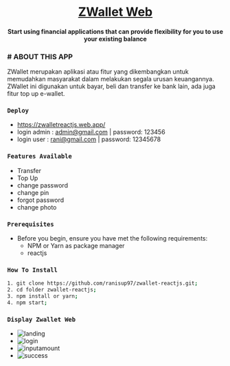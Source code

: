 <h1 align="center">
	<a href="#">
		ZWallet Web
	</a>
</h1>
<h4 align="center">
Start using financial applications that can provide flexibility for you to use your existing balance</h4>


### # ABOUT THIS APP
ZWallet merupakan aplikasi atau fitur yang dikembangkan untuk memudahkan masyarakat dalam melakukan segala urusan keuangannya. 
ZWallet ini digunakan untuk bayar, beli dan transfer ke bank lain, ada juga fitur top up e-wallet.

### `Deploy`
* https://zwalletreactjs.web.app/
* login admin : admin@gmail.com | password: 123456
* login user : rani@gmail.com | password: 12345678

### `Features Available`

* Transfer
* Top Up
* change password
* change pin
* forgot password
* change photo

### `Prerequisites`

- Before you begin, ensure you have met the following requirements:
  - NPM or Yarn as package manager
  - reactjs
  
### `How To Install` 
```bash
1. git clone https://github.com/ranisup97/zwallet-reactjs.git;
2. cd folder zwallet-reactjs;
3. npm install or yarn;
4. npm start;

```
### `Display Zwallet Web`

* ![landing](https://user-images.githubusercontent.com/51501974/102961067-ef848000-4515-11eb-8802-61b653abd3df.PNG)
* ![login](https://user-images.githubusercontent.com/51501974/102961070-f01d1680-4515-11eb-84da-e3230beaec4c.PNG)
* ![inputamount](https://user-images.githubusercontent.com/51501974/102961061-ed222600-4515-11eb-9f62-829134be5340.PNG)
* ![success](https://user-images.githubusercontent.com/51501974/102961071-f14e4380-4515-11eb-81c1-4a5f779130ff.PNG)
